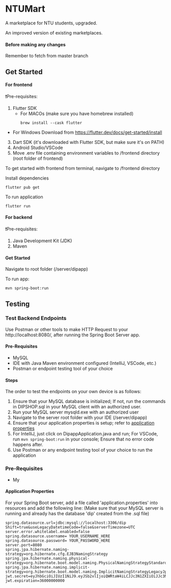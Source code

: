 # NTUMart

A marketplace for NTU students, upgraded.


An improved version of existing marketplaces.

#### Before making any changes 
Remember to fetch from master branch

## Get Started 

#### For frontend
❗Pre-requisites: 
1. Flutter SDK
   - For MACOs (make sure you have homebrew installed) 
     ```
     brew install --cask flutter
     ```
  - For Windows
     Download from https://flutter.dev/docs/get-started/install 
3. Dart SDK (it's downloaded with Flutter SDK, but make sure it's on PATH)
4. Android Studio/VSCode
5. Move .env file containing environment variables to /frontend directory (root folder of frontend) 


To get started with frontend from terminal, navigate to /frontend directory 

Install dependencies 
````
flutter pub get
````

To run application 
````
flutter run 
````
#### For backend
❗Pre-requisites: 
1. Java Development Kit (JDK)
2. Maven 

#### Get Started 
Navigate to root folder (/server/dipapp) 

To run app:
````
mvn spring-boot:run
````
## Testing 

### Test Backend Endpoints
Use Postman or other tools to make HTTP Request to your http://localhost:8080/, after running the Spring Boot Server app.

#### Pre-Requisites
- MySQL
- IDE with Java Maven environment configured (IntelliJ, VSCode, etc.)
- Postman or endpoint testing tool of your choice

#### Steps 

The order to test the endpoints on your own device is as follows:
1. Ensure that your MySQL database is initialized; If not, run the commands in DIPSHOP.sql in your MySQL client with an authorized user.
2. Run your MySQL server mysqld.exe with an authorized user
3. Navigate to the server root folder with your IDE (/server/dipapp)
4. Ensure that your application properties is setup; refer to [application properties](#application-properties)
5. For IntelliJ, just click on DipappApplication.java and run; For VSCode, run ``` mvn spring-boot:run ``` in your console; Ensure that no error code happens after.
6. Use Postman or any endpoint testing tool of your choice to run the application

### Pre-Requisites
- My

#### Application Properties

For your Spring Boot server, add a file called 'application.properties' into resources and add the following line:
(Make sure that your MySQL server is running and already has the database 'dip' created from the .sql file) 
````
spring.datasource.url=jdbc:mysql://localhost:3306/dip
Shift=true&useLegacyDatetimeCode=false&serverTimezone=UTC
server.error.whitelabel.enabled=false
spring.datasource.username= YOUR_USERNAME_HERE
spring.datasource.password= YOUR_PASSWORD_HERE
server.port=8080
spring.jpa.hibernate.naming-strategy=org.hibernate.cfg.EJB3NamingStrategy
spring.jpa.hibernate.naming.physical-strategy=org.hibernate.boot.model.naming.PhysicalNamingStrategyStandardImpl
spring.jpa.hibernate.naming.implicit-strategy=org.hibernate.boot.model.naming.ImplicitNamingStrategyLegacyJpaImpl
jwt.secret=eyJhbGciOiJIUzI1NiJ9.eyJSb2xlIjoiQWRtaW4iLCJJc3N1ZXIiOiJJc3N1ZXIiLCJVc2VybmFtZSI6IkphdmFJblVzZSIsImV4cCI6MTY5NDAwODU2MSwiaWF0IjoxNjk0MDA4NTYxfQ.6UJXEaQc5kE8e8bmjDjnoyXYFbhFRlf7mij1I_iboYQ
jwt.expiration=36000000000
````
